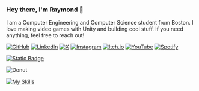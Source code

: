 ### Hey there, I'm Raymond 👋
I am a Computer Engineering and Computer Science student from Boston. I love making video games with Unity and building cool stuff. If you need anything, feel free to reach out!


[![GitHub](https://img.shields.io/badge/github-%23121011.svg?style=for-the-badge&logo=github&logoColor=white)](https://github.com/Bruvato)
[![LinkedIn](https://img.shields.io/badge/linkedin-%230077B5.svg?style=for-the-badge&logo=linkedin&logoColor=white)](https://www.linkedin.com/in/raymondyxu/)
[![X](https://img.shields.io/badge/X-%23000000.svg?style=for-the-badge&logo=X&logoColor=white)](https://x.com/bruh84930683)
[![Instagram](https://img.shields.io/badge/Instagram-%23E4405F.svg?style=for-the-badge&logo=Instagram&logoColor=white)](https://www.instagram.com/bruvatoo/)
[![Itch.io](https://img.shields.io/badge/Itch-%23FF0B34.svg?style=for-the-badge&logo=Itch.io&logoColor=white)](https://bruvato.itch.io/)
[![YouTube](https://img.shields.io/badge/YouTube-%23FF0000.svg?style=for-the-badge&logo=YouTube&logoColor=white)](https://www.youtube.com/@bruv3722)
[![Spotify](https://img.shields.io/badge/Spotify-1ED760?style=for-the-badge&logo=spotify&logoColor=white)](https://open.spotify.com/user/nsp1vst993jizvym1uh08dqys?si=5a67bc44f2034392)

[![Static Badge](https://img.shields.io/badge/check%20out%20my%20website!-red?style=for-the-badge)](https://www.ray-xu.com/)

![Donut](https://github.com/Bruvato/Bruvato/blob/main/donut_spin_gif.gif)


[![My Skills](https://skillicons.dev/icons?i=js,ts,html,css,nodejs,react,next,vercel,vite,tailwind,threejs,d3,py,java,cs,cpp,git,github,unity,unreal,godot,blender,ps,pr,ae,matlab,arduino,notion)](https://skillicons.dev)

<!--
**Bruvato/Bruvato** is a ✨ _special_ ✨ repository because its `README.md` (this file) appears on your GitHub profile.

Here are some ideas to get you started:

- 🔭 I’m currently working on ...
- 🌱 I’m currently learning ...
- 👯 I’m looking to collaborate on ...
- 🤔 I’m looking for help with ...
- 💬 Ask me about ...
- 📫 How to reach me: ...
- 😄 Pronouns: ...
- ⚡ Fun fact: ...
-->
